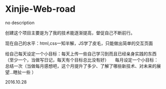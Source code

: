 # Xinjie-Web-road
no description

创建这个项目主要是为了我的技术能逐渐提高，督促自己不断前行。

现在自己的水平：html,css一知半解，JS学了皮毛，只能做出简单的交互页面

给自己每天设定一个小目标：每天上传一些自己学习到而且已经亲身实践的东西（至少一个，当做写日记，每天有个目标总比没有好）
      每月设定一个小目标：总结一次（当做每月感想吧，这个月提升了多少、了解了哪些新技术、对未来的展望...瞎扯一些 ）

2016.10.28
